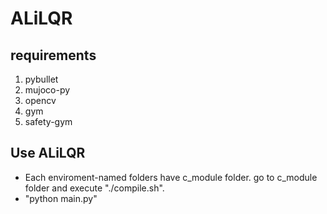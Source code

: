 # ALiLQR

## requirements
1. pybullet
2. mujoco-py
4. opencv
4. gym
5. safety-gym

## Use ALiLQR
- Each enviroment-named folders have c_module folder. go to c_module folder and execute "./compile.sh".
- "python main.py"
